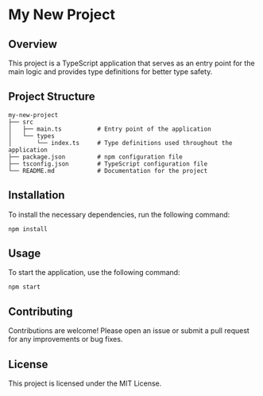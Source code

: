 # My New Project

## Overview
This project is a TypeScript application that serves as an entry point for the main logic and provides type definitions for better type safety.

## Project Structure
```
my-new-project
├── src
│   ├── main.ts          # Entry point of the application
│   └── types
│       └── index.ts     # Type definitions used throughout the application
├── package.json         # npm configuration file
├── tsconfig.json        # TypeScript configuration file
└── README.md            # Documentation for the project
```

## Installation
To install the necessary dependencies, run the following command:

```
npm install
```

## Usage
To start the application, use the following command:

```
npm start
```

## Contributing
Contributions are welcome! Please open an issue or submit a pull request for any improvements or bug fixes.

## License
This project is licensed under the MIT License.